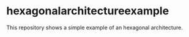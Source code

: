 # hexagonalarchitectureexample
This repository shows a simple example of an hexagonal architecture.
